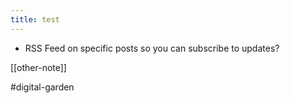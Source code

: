 ```yaml
---
title: test
---
```

- RSS Feed on specific posts so you can subscribe to updates?

[[other-note]]

#digital-garden	